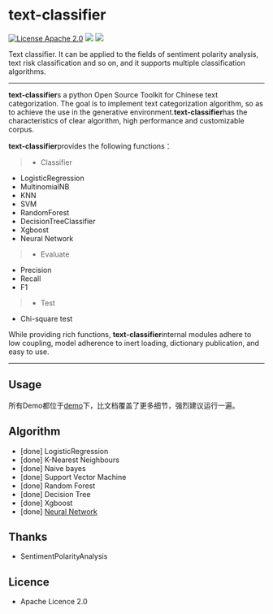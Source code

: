 # text-classifier
[![License Apache 2.0](https://img.shields.io/badge/license-Apache%202.0-blue.svg)](https://github.com/deepmipt/DeepPavlov/blob/master/LICENSE) ![](https://img.shields.io/badge/Language-Python-blue.svg) ![](https://img.shields.io/badge/Python-3.X-red.svg)


Text classifier. It can be applied to the fields of sentiment polarity analysis, text risk classification and so on, and it supports multiple classification algorithms.

-----


**text-classifier**s a python Open Source Toolkit for Chinese text categorization. The goal is to implement text categorization algorithm, so as to achieve the use in the generative environment.**text-classifier**has the characteristics of clear algorithm, high performance and customizable corpus.

**text-classifier**provides the following functions：
> * Classifier
  * LogisticRegression
  * MultinomialNB
  * KNN
  * SVM
  * RandomForest
  * DecisionTreeClassifier
  * Xgboost
  * Neural Network
> * Evaluate
  * Precision
  * Recall
  * F1
> * Test
  * Chi-square test

While providing rich functions, **text-classifier**internal modules adhere to low coupling, model adherence to inert loading, dictionary publication, and easy to use.

------

## Usage

所有Demo都位于[demo](https://github.com/shibing624/text-classifier/blob/master/demo.py)下，比文档覆盖了更多细节，强烈建议运行一遍。


## Algorithm
  - [done] LogisticRegression
  - [done] K-Nearest Neighbours
  - [done] Naive bayes
  - [done] Support Vector Machine
  - [done] Random Forest
  - [done] Decision Tree
  - [done] Xgboost
  - [done] [Neural Network](https://github.com/shibing624/text-classifier/tree/master/text-classifier/neural_network)


## Thanks
  - SentimentPolarityAnalysis

## Licence
  - Apache Licence 2.0
